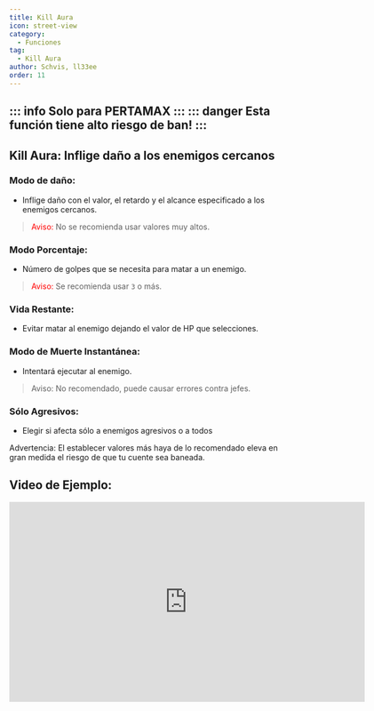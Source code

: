 ```yaml
---
title: Kill Aura
icon: street-view
category:
  - Funciones
tag:
  - Kill Aura
author: Schvis, ll33ee
order: 11
---
```

::: info Solo para PERTAMAX
:::
::: danger Esta función tiene alto riesgo de ban!
:::
---
## Kill Aura: Inflige daño a los enemigos cercanos
### Modo de daño:
- Inflige daño con el valor, el retardo y el alcance especificado a los enemigos cercanos.
> <span style="color:red;">Aviso:</span> No se recomienda usar valores muy altos.
### Modo Porcentaje:
- Número de golpes que se necesita para matar a un enemigo.
> <span style="color:red;">Aviso:</span> Se recomienda usar `3` o más.
### Vida Restante:
- Evitar matar al enemigo dejando el valor de HP que selecciones.
### Modo de Muerte Instantánea:
- Intentará ejecutar al enemigo.
> Aviso: No recomendado, puede causar errores contra jefes.
### Sólo Agresivos:
- Elegir si afecta sólo a enemigos agresivos o a todos

Advertencia: El establecer valores más haya de lo recomendado eleva en gran medida el riesgo de que tu cuente sea baneada.

## Video de Ejemplo:

<div class="iframe-container"><iframe width="640" height="360" src="https://www.youtube.com/embed/NiAh00VBy-w?list=PL5eI1Tb64p56g27qfYk7VuFTz4FK6YrKa" title="Korepi - Kill Aura" frameborder="0" allow="accelerometer; autoplay; clipboard-write; encrypted-media; gyroscope; picture-in-picture; web-share" allowfullscreen></iframe></div>




